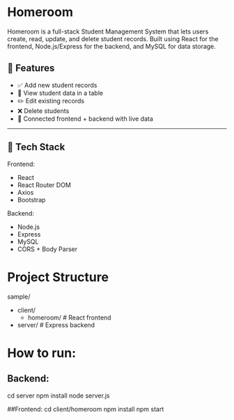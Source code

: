 # Homeroom 

Homeroom is a full-stack Student Management System that lets users create, read, update, and delete student records.
Built using React for the frontend, Node.js/Express for the backend, and MySQL for data storage.


## 🚀 Features

- ✅ Add new student records  
- 📖 View student data in a table  
- ✏️ Edit existing records  
- ❌ Delete students  
- 🔗 Connected frontend + backend with live data

---

## 🧱 Tech Stack

Frontend:  
- React  
- React Router DOM  
- Axios  
- Bootstrap  

Backend:  
- Node.js  
- Express  
- MySQL  
- CORS + Body Parser


# Project Structure
sample/
- client/
  - homeroom/  # React frontend
- server/  # Express backend


# How to run:

## Backend:
cd server
npm install
node server.js

##Frontend:
cd client/homeroom
npm install
npm start

